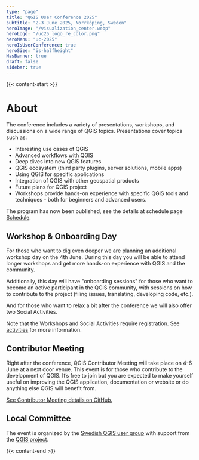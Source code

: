 ```yaml
---
type: "page"
title: "QGIS User Conference 2025"
subtitle: "2-3 June 2025, Norrköping, Sweden"
heroImage: "/visualization_center.webp"
heroLogo: "/uc25_logo_re_color.png"
heroMenu: "uc-2025"
heroIsUserConference: true
heroSize: "is-halfheight"
HasBanner: true
draft: false
sidebar: true
---
```


{{< content-start >}}

# About

The conference includes a variety of presentations, workshops, and discussions on a wide range of QGIS topics.
Presentations cover topics such as:

<ul class="arrow-ul">
<li>Interesting use cases of QGIS</li>
<li>Advanced workflows with QGIS</li>
<li>Deep dives into new QGIS features</li>
<li>QGIS ecosystem (third party plugins, server solutions, mobile apps)</li>
<li>Using QGIS for specific applications</li>
<li>Integration of QGIS with other geospatial products</li>
<li>Future plans for QGIS project</li>
<li>Workshops provide hands-on experience with specific QGIS tools and techniques - both for beginners and advanced users.</li>
</ul>

The program has now been published, see the details at schedule page [Schedule](/schedule/).

## Workshop & Onboarding Day

For those who want to dig even deeper we are planning an additional workshop day on the 4th June. During this day you
will be able to attend longer workshops and get more hands-on experience with QGIS and the community.

Additionally, this day will have "onboarding sessions" for those who want to become an active participant in the QGIS
community, with sessions on how to contribute to the project (filing issues, translating, developing code, etc.).

And for those who want to relax a bit after the conference we will also offer two Social Activities.

Note that the Workshops and Social Activities require registration. See [activities](/activities/) for more information.

## Contributor Meeting

Right after the conference, QGIS Contributor Meeting will take place on 4-6 June at a next door venue. This event
is for those who contribute to the development of QGIS. It’s free to join but you are expected to make yourself useful
on improving the QGIS application, documentation or website or do anything else QGIS will benefit from.

[See Contributor Meeting details on GitHub.](https://github.com/qgis/QGIS/wiki/28th-Contributor-Meeting-in-Norrk%C3%B6ping)

## Local Committee

The event is organized by the [Swedish QGIS user group](https://qgis.se/) with support from the [QGIS project](https://qgis.org/).

{{< content-end >}}
